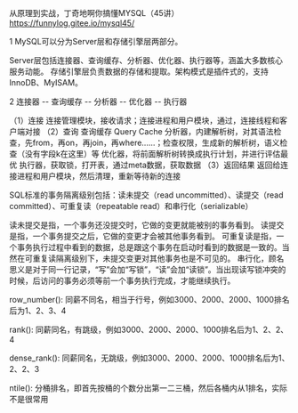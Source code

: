 从原理到实战，丁奇地啊你搞懂MYSQL（45讲）
https://funnylog.gitee.io/mysql45/

1 MySQL可以分为Server层和存储引擎层两部分。

Server层包括连接器、查询缓存、分析器、优化器、执行器等，涵盖大多数核心服务动能。
存储引擎层负责数据的存储和提取。架构模式是插件式的，支持InnoDB、MyISAM。

2 连接器 -- 查询缓存 -- 分析器 -- 优化器 -- 执行器

（1）连接
连接管理模块，接收请求；连接进程和用户模块，通过，连接线程和客户端对接
（2）查询
查询缓存 Query Cache
分析器，内建解析树，对其语法检查，先from，再on，再join，再where......；检查权限，生成新的解析树，语义检查（没有字段k在这里）等
优化器，将前面解析树转换成执行计划，并进行评估最优
执行器，获取锁，打开表，通过meta数据，获取数据
（3）返回结果
返回给连接进程和用户模块，然后清理，重新等待新的连接

SQL标准的事务隔离级别包括：读未提交（read uncommitted）、读提交（read committed）、可重复读（repeatable read）和串行化（serializable）

读未提交是指，一个事务还没提交时，它做的变更就能被别的事务看到。
读提交是指，一个事务提交之后，它做的变更才会被其他事务看到。
可重复读是指，一个事务执行过程中看到的数据，总是跟这个事务在启动时看到的数据是一致的。当然在可重复读隔离级别下，未提交变更对其他事务也是不可见的。
串行化，顾名思义是对于同一行记录，“写”会加“写锁”，“读”会加“读锁”。当出现读写锁冲突的时候，后访问的事务必须等前一个事务执行完成，才能继续执行。


row_number(): 同薪不同名，相当于行号，例如3000、2000、2000、1000排名后为1、2、3、4

rank(): 同薪同名，有跳级，例如3000、2000、2000、1000排名后为1、2、2、4

dense_rank(): 同薪同名，无跳级，例如3000、2000、2000、1000排名后为1、2、2、3

ntile(): 分桶排名，即首先按桶的个数分出第一二三桶，然后各桶内从1排名，实际不是很常用
